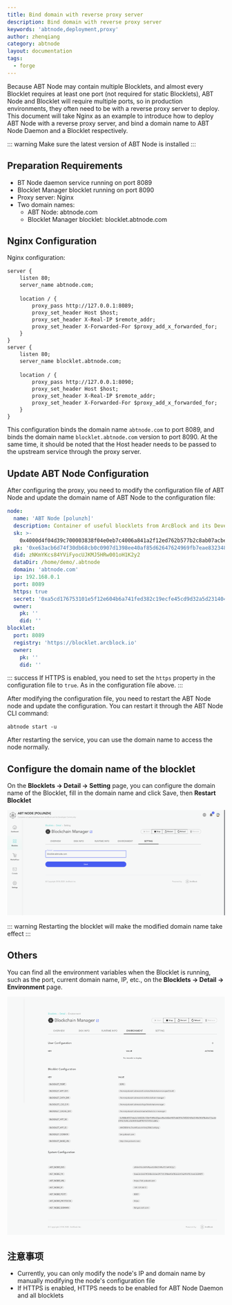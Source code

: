 ```yaml
---
title: Bind domain with reverse proxy server
description: Bind domain with reverse proxy server
keywords: 'abtnode,deployment,proxy'
author: zhenqiang
category: abtnode
layout: documentation
tags:
  - forge
---
```


Because ABT Node may contain multiple Blocklets, and almost every Blocklet requires at least one port (not required for static Blocklets), ABT Node and Blocklet will require multiple ports, so in production environments, they often need to be with a reverse proxy server to deploy.
This document will take Nginx as an example to introduce how to deploy ABT Node with a reverse proxy server, and bind a domain name to ABT Node Daemon and a Blocklet respectively.

::: warning
Make sure the latest version of ABT Node is installed
:::

## Preparation Requirements

- BT Node daemon service running on port 8089
- Blocklet Manager blocklet running on port 8090
- Proxy server: Nginx
- Two domain names:
  - ABT Node: abtnode.com
  - Blocklet Manager blocklet: blocklet.abtnode.com

## Nginx Configuration

Nginx configuration:

```
server {
    listen 80;
    server_name abtnode.com;

    location / {
        proxy_pass http://127.0.0.1:8089;
        proxy_set_header Host $host;
        proxy_set_header X-Real-IP $remote_addr;
        proxy_set_header X-Forwarded-For $proxy_add_x_forwarded_for;
    }
}
server {
    listen 80;
    server_name blocklet.abtnode.com;

    location / {
        proxy_pass http://127.0.0.1:8090;
        proxy_set_header Host $host;
        proxy_set_header X-Real-IP $remote_addr;
        proxy_set_header X-Forwarded-For $proxy_add_x_forwarded_for;
    }
}
```

This configuration binds the domain name `abtnode.com` to port 8089, and binds the domain name `blocklet.abtnode.com` version to port 8090.
At the same time, it should be noted that the Host header needs to be passed to the upstream service through the proxy server.

## Update ABT Node Configuration

After configuring the proxy, you need to modify the configuration file of ABT Node and update the domain name of ABT Node to the configuration file:

```yaml
node:
  name: 'ABT Node [polunzh]'
  description: Container of useful blocklets from ArcBlock and its Developer Community
  sk: >-
    0x4000d4f04d39c700003838f04e0eb7c4006a841a2f12ed762b577b2c8ab07acbe63acb6d74f30db68cbec0977d1398ee40af85d62647624969fb7eae832348f9
  pk: '0xe63acb6d74f30db68cb0c0907d1398ee40af85d62647624969fb7eae832348f9'
  did: zNKmYKcs84YViFyocUJKMJ5HRw001oH1K2y2
  dataDir: /home/demo/.abtnode
  domain: 'abtnode.com'
  ip: 192.168.0.1
  port: 8089
  https: true
  secret: '0xa5cd176753101e5f12e604b6a741fed382c19ecfe45cd9d32a5d231404b41f23'
  owner:
    pk: ''
    did: ''
blocklet:
  port: 8089
  registry: 'https://blocklet.arcblock.io'
  owner:
    pk: ''
    did: ''
```

::: success
If HTTPS is enabled, you need to set the `https` property in the configuration file to `true`. As in the configuration file above.
:::

After modifying the configuration file, you need to restart the ABT Node node and update the configuration. You can restart it through the ABT Node CLI command:

```
abtnode start -u
```

After restarting the service, you can use the domain name to access the node normally.

## Configure the domain name of the blocklet

On the **Blocklets -> Detail -> Setting** page, you can configure the domain name of the Blocklet, fill in the domain name and click Save, then **Restart Blocklet**

![blocklet domain setting](./images/blocklet-domain-setting.png)

::: warning
Restarting the blocklet will make the modified domain name take effect
:::

## Others

You can find all the environment variables when the Blocklet is running, such as the port, current domain name, IP, etc., on the **Blocklets -> Detail -> Environment** page.

![blocklet domain setting](./images/blocklet-environments.png)

## 注意事项

- Currently, you can only modify the node's IP and domain name by manually modifying the node's configuration file
- If HTTPS is enabled, HTTPS needs to be enabled for ABT Node Daemon and all blocklets
